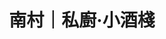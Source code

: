 ---
title: "南村｜私廚‧小酒棧"
description: "南村｜私廚‧小酒棧"
layout: shop
keywords:
  - 美食競賽
  - 台灣美食
  - 美食精選
datePublished: "2025-06-30"
dateModified: "2025-07-06"
city: "台北市"
district: "大安區"
address: "台北市大安區忠孝東路四段216巷33弄10號"
phone: "0227117272"
geo: "25.03928962564371, 121.55348937874689"
google_map: "https://maps.app.goo.gl/Dx7oHUpgYxi57vsQ8"
footinder: "https://footinder.com.tw/%e5%8f%b0%e5%8c%97%e5%b8%82%e5%a4%a7%e5%ae%89%e5%8d%80/124224/"
official: "https://www.facebook.com/44svbistro/"
award:
  - name: "500盤"
    year: "2024"
    entries:
      - dishes:
          - "毛澤東紅燒肉刈包"

---